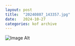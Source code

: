 ```yaml
---
layout:	post
title:	"20240807_143357.jpg"
date:	2024-10-27
categories:	kof archive
---
```


![Image Alt](https://k0f.github.io/assets/20240807_143357.jpg)